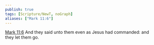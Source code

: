 ```yaml
---
publish: true
tags: [Scripture/NewT, noGraph]
aliases: ["Mark 11:6"]
---
```

[Mark 11:6](https://churchofjesuschrist.org/study/scriptures/nt/mark/11?lang=eng&id=p6#p6) And they said unto them even as Jesus had commanded: and they let them go.
